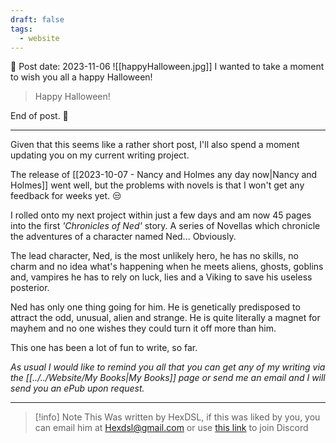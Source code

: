 ```yaml
---
draft: false
tags:
  - website
---
```


📆 Post date: 2023-11-06
![[happyHalloween.jpg]]
I wanted to take a moment to wish you all a happy Halloween!

> Happy Halloween!

End of post. 🎃

---

Given that this seems like a rather short post, I'll also spend a moment updating you on my current writing project.

The release of [[2023-10-07 - Nancy and Holmes any day now|Nancy and Holmes]] went well, but the problems with novels is that I won't get any feedback for weeks yet. 😒

I rolled onto my next project within just a few days and am now 45 pages into the first _'Chronicles of Ned'_ story.  A series of Novellas which chronicle the adventures of a character named Ned... Obviously.

The lead character, Ned, is the most unlikely hero, he has no skills, no charm and no idea what's happening when he meets aliens, ghosts, goblins and, vampires he has to rely on luck, lies and a Viking to save his useless posterior.

Ned has only one thing going for him. He is genetically predisposed to attract the odd, unusual, alien and strange. He is quite literally a magnet for mayhem and no one wishes they could turn it off more than him.

This one has been a lot of fun to write, so far.

_As usual I would like to remind you all that you can get any of my writing via the [[../../Website/My Books|My Books]] page or send me an email and I will send you an ePub upon request._

---

> [!info] Note
> This Was written by HexDSL, if this was liked by you, you can email him at [Hexdsl@gmail.com](mailto:hexdsl@gmail.com) or use [this link](https://discord.hexdsl.com) to join Discord
